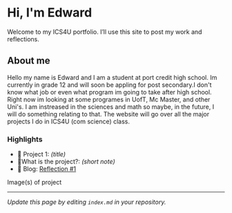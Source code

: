 # Hi, I'm Edward
Welcome to my ICS4U portfolio. I’ll use this site to post my work and reflections.

## About me
Hello my name is Edward and I am a student at port credit high school. Im currently in grade 12 and will soon be appling for post secondary.I don't know what job or even what program im going to take after high school. Right now im looking at some programes in UofT, Mc Master, and other Uni's. I am instreased in the sciences and math so maybe, in the future, I will do something relating to that. The website will go over all the major projects I do in ICS4U (com science) class.    

### Highlights
- 🔧 Project 1: *(title)*
- 🧠What is the project?: *(short note)*
- 📝 Blog: [Reflection #1](./posts/first_reflection.md)

Image(s) of project


---
*Update this page by editing `index.md` in your repository.*
